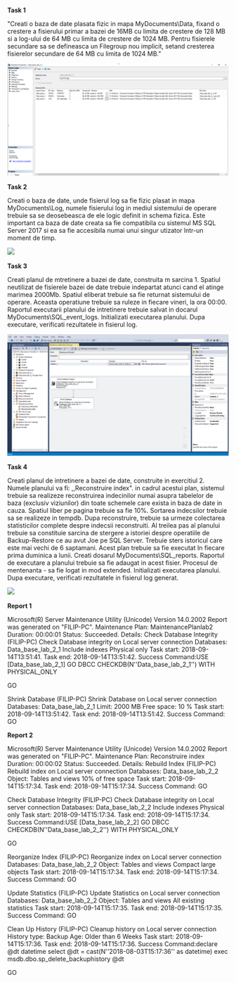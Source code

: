 **Task 1**

"Creati o baza de date plasata fizic in mapa MyDocuments\Data, fixand o crestere a fisierului
primar a bazei de 16MB cu limita de crestere de 128 MB si a log-ului de 64 MB cu limita de
crestere de 1024 MB. Pentru fisierele secundare sa se defineasca un Filegroup nou implicit,
setand cresterea fisierelor secundare de 64 MB cu limita de 1024 MB."

![](https://github.com/FilipOsoianu/DataBase/blob/master/Lab_1/Photo/1.PNG)


**Task 2**

Creati o baza de date, unde fisierul log sa fie fizic plasat in mapa MyDocuments\Log, numele
fisierului log in mediul sistemului de operare trebuie sa se deosebeasca de ele logic definit in
schema fizica. Este important ca baza de date creata sa fie compatibila cu sistemul MS SQL
Server 2017 si ea sa fie accesibila numai unui singur utizator lntr-un moment de timp.

![](https://github.com/FilipOsoianu/DataBase/blob/master/Lab_1//Photo2.PNG)


**Task 3**

Creati planul de mtretinere a bazei de date, construita m sarcina 1. Spatiul neutilizat de
fisierele bazei de date trebuie indepartat atunci cand el atinge marimea 2000Mb. Spatiul
eliberat trebuie sa fie returnat sistemului de operare. Aceasta operatiune trebuie sa ruleze in
fiecare vineri, la ora 00:00. Raportul executarii planului de intretinere trebuie salvat in docarul
MyDocuments\SQL_event_logs. lnitializati executarea planului. Dupa executare, verificati
rezultatele in fisierul log.

![](https://github.com/FilipOsoianu/DataBase/blob/master/Lab_1/Photo/3.PNG)


**Task 4**

Creati planul de intretinere a bazei de date, construite in exercitiul 2. Numele planului va fi:
,,Reconstruire index". in cadrul acestui plan, sistemul trebuie sa realizeze reconstruirea
indecinilor numai asupra tabelelor de baza (exclusiv viziunilor) din toate schemele care exista
in baza de date in cauza. Spatiul liber pe pagina trebuie sa fie 10%. Sortarea indecsilor trebuie
sa se realizeze in tempdb. Dupa reconstruire, trebuie sa urmeze colectarea statisticilor
complete despre indecsii reconstruiti. Al treilea pas al planului trebuie sa constituie sarcina de
stergere a istoriei despre operatiile de Backup-Restore ce au avut Joe pe SQL Server. Trebuie
sters istoricul care este mai vechi de 6 saptamani. Acest plan trebuie sa fie executat In fiecare
prima duminica a lunii. Creati dosarul MyDocuments\SQL_reports. Raportul de executare a
planului trebuie sa fie adaugat in acest fisier. Procesul de mentenanta - sa fie logat in mod
extended. lnitializati executarea planului. Dupa executare, verificati rezultatele in fisierul log
generat.

![](https://github.com/FilipOsoianu/DataBase/blob/master/Lab_1//Photo4.PNG)


**Report 1**

Microsoft(R) Server Maintenance Utility (Unicode) Version 14.0.2002
Report was generated on "FILIP-PC".
Maintenance Plan: MaintenancePlanlab2
Duration: 00:00:01
Status: Succeeded.
Details:
Check Database Integrity (FILIP-PC)
Check Database integrity on Local server connection
Databases: Data_base_lab_2_1
Include indexes
Physical only
Task start: 2018-09-14T13:51:41.
Task end: 2018-09-14T13:51:42.
Success
Command:USE [Data_base_lab_2_1]
GO
DBCC CHECKDB(N''Data_base_lab_2_1'')  WITH  PHYSICAL_ONLY

GO


Shrink Database (FILIP-PC)
Shrink Database on Local server connection
Databases: Data_base_lab_2_1
Limit: 2000 MB
Free space: 10 %
Task start: 2018-09-14T13:51:42.
Task end: 2018-09-14T13:51:42.
Success
Command:
GO


**Report 2**

Microsoft(R) Server Maintenance Utility (Unicode) Version 14.0.2002
Report was generated on "FILIP-PC".
Maintenance Plan: Reconstruire index
Duration: 00:00:02
Status: Succeeded.
Details:
Rebuild Index (FILIP-PC)
Rebuild index on Local server connection
Databases: Data_base_lab_2_2
Object: Tables and views
10% of free space
Task start: 2018-09-14T15:17:34.
Task end: 2018-09-14T15:17:34.
Success
Command:
GO


Check Database Integrity (FILIP-PC)
Check Database integrity on Local server connection
Databases: Data_base_lab_2_2
Include indexes
Physical only
Task start: 2018-09-14T15:17:34.
Task end: 2018-09-14T15:17:34.
Success
Command:USE [Data_base_lab_2_2]
GO
DBCC CHECKDB(N''Data_base_lab_2_2'')  WITH  PHYSICAL_ONLY

GO


Reorganize Index (FILIP-PC)
Reorganize index on Local server connection
Databases: Data_base_lab_2_2
Object: Tables and views
Compact large objects
Task start: 2018-09-14T15:17:34.
Task end: 2018-09-14T15:17:34.
Success
Command:
GO


Update Statistics (FILIP-PC)
Update Statistics on Local server connection
Databases: Data_base_lab_2_2
Object: Tables and views
All existing statistics
Task start: 2018-09-14T15:17:35.
Task end: 2018-09-14T15:17:35.
Success
Command:
GO


Clean Up History (FILIP-PC)
Cleanup history on Local server connection
History type: Backup
Age: Older than 6 Weeks
Task start: 2018-09-14T15:17:36.
Task end: 2018-09-14T15:17:36.
Success
Command:declare @dt datetime select @dt = cast(N''2018-08-03T15:17:36'' as datetime) exec msdb.dbo.sp_delete_backuphistory @dt

GO








